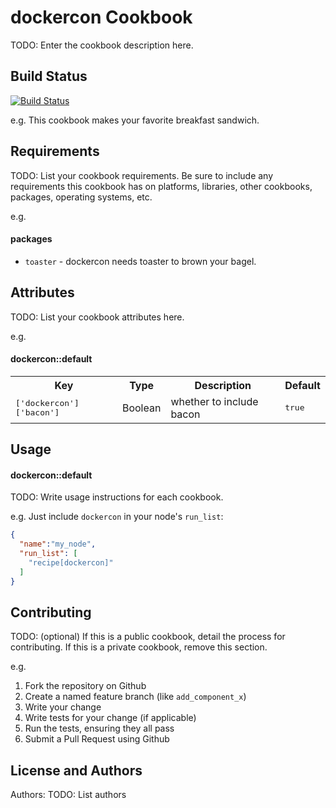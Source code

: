 dockercon Cookbook
==================
TODO: Enter the cookbook description here.

Build Status
----------------

[![Build Status](http://drone.paulcz.net/github.com/paulczar/cookbook-dockercon-example/status.svg?branch=master)](http://drone.paulcz.net/github.com/paulczar/cookbook-dockercon-example)


e.g.
This cookbook makes your favorite breakfast sandwich.

Requirements
------------
TODO: List your cookbook requirements. Be sure to include any requirements this cookbook has on platforms, libraries, other cookbooks, packages, operating systems, etc.

e.g.
#### packages
- `toaster` - dockercon needs toaster to brown your bagel.

Attributes
----------
TODO: List your cookbook attributes here.

e.g.
#### dockercon::default
<table>
  <tr>
    <th>Key</th>
    <th>Type</th>
    <th>Description</th>
    <th>Default</th>
  </tr>
  <tr>
    <td><tt>['dockercon']['bacon']</tt></td>
    <td>Boolean</td>
    <td>whether to include bacon</td>
    <td><tt>true</tt></td>
  </tr>
</table>

Usage
-----
#### dockercon::default
TODO: Write usage instructions for each cookbook.

e.g.
Just include `dockercon` in your node's `run_list`:

```json
{
  "name":"my_node",
  "run_list": [
    "recipe[dockercon]"
  ]
}
```

Contributing
------------
TODO: (optional) If this is a public cookbook, detail the process for contributing. If this is a private cookbook, remove this section.

e.g.
1. Fork the repository on Github
2. Create a named feature branch (like `add_component_x`)
3. Write your change
4. Write tests for your change (if applicable)
5. Run the tests, ensuring they all pass
6. Submit a Pull Request using Github

License and Authors
-------------------
Authors: TODO: List authors
